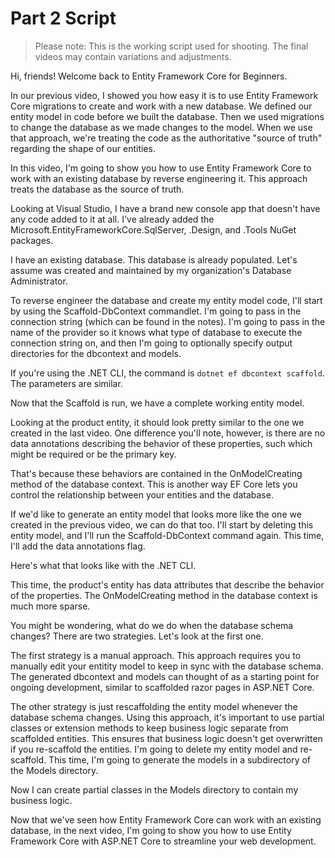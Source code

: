 # Part 2 Script

> Please note: This is the working script used for shooting. The final videos may contain variations and adjustments.

Hi, friends! Welcome back to Entity Framework Core for Beginners.

In our previous video, I showed you how easy it is to use Entity Framework Core migrations to create and work with a new database. We defined our entity model in code before we built the database. Then we used migrations to change the database as we made changes to the model. When we use that approach, we're treating the code as the authoritative "source of truth" regarding the shape of our entities.

In this video, I'm going to show you how to use Entity Framework Core to work with an existing database by reverse engineering it. This approach treats the database as the source of truth. 

Looking at Visual Studio, I have a brand new console app that doesn't have any code added to it at all. I've already added the Microsoft.EntityFrameworkCore.SqlServer, .Design, and .Tools NuGet packages.

I have an existing database. This database is already populated. Let's assume was created and maintained by my organization's Database Administrator.

To reverse engineer the database and create my entity model code, I'll start by using the Scaffold-DbContext commandlet. I'm going to pass in the connection string (which can be found in the notes). I'm going to pass in the name of the provider so it knows what type of database to execute the connection string on, and then I'm going to optionally specify output directories for the dbcontext and models.

If you're using the .NET CLI, the command is `dotnet ef dbcontext scaffold`. The parameters are similar.

Now that the Scaffold is run, we have a complete working entity model.

Looking at the product entity, it should look pretty similar to the one we created in the last video. One difference you'll note, however, is there are no data annotations describing the behavior of these properties, such which might be required or be the primary key.

That's because these behaviors are contained in the OnModelCreating method of the database context. This is another way EF Core lets you control the relationship between your entities and the database.

If we'd like to generate an entity model that looks more like the one we created in the previous video, we can do that too. I'll start by deleting this entity model, and I'll run the Scaffold-DbContext command again. This time, I'll add the data annotations flag.

Here's what that looks like with the .NET CLI.

This time, the product's entity has data attributes that describe the behavior of the properties. The OnModelCreating method in the database context is much more sparse.

You might be wondering, what do we do when the database schema changes? There are two strategies. Let's look at the first one.

The first strategy is a manual approach. This approach requires you to manually edit your entitity model to keep in sync with the database schema. The generated dbcontext and models can thought of as a starting point for ongoing development, similar to scaffolded razor pages in ASP.NET Core.

The other strategy is just rescaffolding the entity model whenever the database schema changes. Using this approach, it's important to use partial classes or extension methods to keep business logic separate from scaffolded entities. This ensures that business logic doesn't get overwritten if you re-scaffold the entities. I'm going to delete my entity model and re-scaffold. This time, I'm going to generate the models in a subdirectory of the Models directory.

Now I can create partial classes in the Models directory to contain my business logic.

Now that we've seen how Entity Framework Core can work with an existing database, in the next video, I'm going to show you how to use Entity Framework Core with ASP.NET Core to streamline your web development.